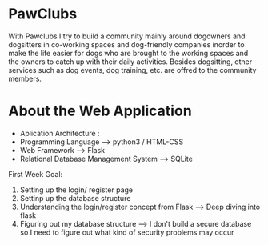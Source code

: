 # PawClubs
With Pawclubs I try to build a community mainly around dogowners and dogsitters in co-working spaces and dog-friendly companies inorder to make the life easier for dogs who are brought to the working spaces and the owners to catch up with their daily activities. Besides dogsitting, other services such as dog events, dog training, etc. are offred to the community members.
# About the Web Application
- Aplication Architecture :
- Programming Language --> python3 / HTML-CSS
- Web Framework --> Flask
- Relational Database Management System --> SQLite


First Week Goal:
1) Setting up the login/ register page
2) Settinp up the database structure
3) Understanding the login/register concept from Flask --> Deep diving into flask 
4) Figuring out my database structure --> I don't build  a secure database so I need to figure out what kind of security problems may occur 
